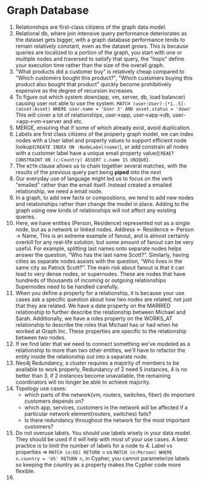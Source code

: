 # Graph Database

1. Relationships are first-class citizens of the graph data model. 
2. Relational db, where join intensive query performance deteriorates as the dataset gets bigger, with a graph database performance tends to remain relatively constant, even as the dataset grows. This is because queries are localized to a portion of the graph, you start with one or multiple nodes and traversed to satisfy that query, the "hops" define your execution time rather than the size of the overall graph.
3. "What products did a customer buy" is relatively cheap compared to "Which customers bought this product?", "Which customers buying this product also bought that product" quickly become prohibitively expensive as the degree of recursion increases. 
4. To figure out which system down(app, vm, server, db, load balancer) causing user not able to use the system. `MATCH (user:User)-[*1..5]-(asset:Asset) WHERE user.name = 'User 3' AND asset.status = 'down'` This will cover a lot of relationships, user->app, user->app->db, user->app->vm->server and etc.
5. MERGE, ensuring that if some of which already exist, avoid duplication. 
6. Labels are first class citizens of the property graph model, we can index nodes with a User label and property values to support efficient node lookup(`CREATE INDEX ON :NodeLabel(name)`), or add constrain all nodes with a customer label have a unique email property value(`CREAET CONSTRAINT ON (c:Country) ASSERT c.name IS UNIQUE`). 
7. The `WITH` clause allows us to chain together several matches, with the results of the previous query part being **piped** into the next
8. Our everyday use of language might led us to focus on the verb "emailed" rather than the email itself. Instead created a emailed relationship, we need a email node.
9. In a graph, to add new facts or compositions, we tend to add new nodes and relationships rather than change the model in place. Adding to the graph using new kinds of relationships will not affect any existing queries. 
10. Here, we have entities (Person, Residence) represented not as a single node, but as a network or linked nodes. Address <- Residence <- Person -> Name, This is an extreme example of fanout, and is almost certainly overkill for any real-life solution, but some amount of fanout can be very useful. For example, splitting last names onto separate nodes helps answer the question, “Who has the last name Scott?”. Similarly, having cities as separate nodes assists with the question, “Who lives in the same city as Patrick Scott?”. The main risk about fanout is that it can lead to very dense nodes, or supernodes. These are nodes that have hundreds of thousands of incoming or outgoing relationships Supernodes need to be handled carefully.
11. When you define a property for a relationship, it is because your use cases ask a specific question about how two nodes are related, not just that they are related. We have a date property on the MARRIED relationship to further describe the relationship between Michael and Sarah. Additionally, we have a roles property on the WORKS_AT relationship to describe the roles that Michael has or had when he worked at Graph Inc. These properties are specific to the relationship between two nodes.
12. If we find later that we need to connect something we've modeled as a relationship to more than two other entities, we'll have to refactor the entity inside the relationship out into a separate node.
13. Neo4j Redundancy, a cluster requires a majority of members to be available to work properly, Redundancy of 2 need 5 instances, 4 is no better than 3, if 2 instances become unavailable, the remaining coordinators will no longer be able to achieve majority.
14. Topology use cases:
    - which parts of the network(vm, routers, switches, fiber) do important customers depends on?
    - which app, services, customers in the network will be affected if a particular network element(routers, switches) fails?
    - Is there redundancy throughout the network for the most important customers?
15. Do not overuse labels. You should use labels wisely in your data model. They should be used if it will help with most of your use cases. A best practice is to limit the number of labels for a node to 4. Label vs properties => `MATCH (n:US) RETURN n` vs `MATCH (n:Person) WHERE n.country = 'US' RETURN n`, in Cypher, you cannot parameterize labels so keeping the country as a property makes the Cypher code more flexible.
16. 
